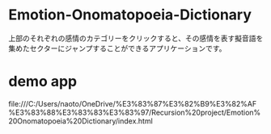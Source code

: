 # Emotion-Onomatopoeia-Dictionary
上部のそれぞれの感情のカテゴリーをクリックすると、その感情を表す擬音語を集めたセクターにジャンプすることができるアプリケーションです。

# demo app
file:///C:/Users/naoto/OneDrive/%E3%83%87%E3%82%B9%E3%82%AF%E3%83%88%E3%83%83%E3%83%97/Recursion%20project/Emotion%20Onomatopoeia%20Dictionary/index.html
